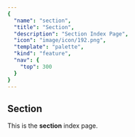 ```yaml
---
{
  "name": "section", 
  "title": "Section", 
  "description": "Section Index Page", 
  "icon": "image/icon/192.png", 
  "template": "palette", 
  "kind": "feature", 
  "nav": {
    "top": 300
  }
}
---
```


## Section

This is the **section** index page.
